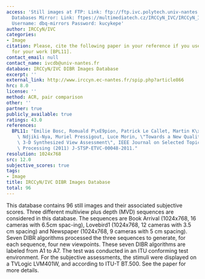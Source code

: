 ```yaml
---
access: 'Still images at FTP: Link: ftp://ftp.ivc.polytech.univ-nantes.fr/IRCCyN_IVC_DIBR_Images/  Qualinet
  Databases Mirror: Link: ftpes://multimediatech.cz/IRCCyN_IVC/IRCCyN_IVC_DIBR_Images
  Username: dbq-mirrors Password: kucykepe'
author: IRCCyN/IVC
categories:
- Image
citation: Please, cite the following paper in your reference if you use this database
  for your work [BPL11].
contact_email: null
contact_name: ivcdb@univ-nantes.fr
database: IRCCyN/IVC DIBR Images Database
excerpt: ''
external_link: http://www.irccyn.ec-nantes.fr/spip.php?article866
hrc: 8.0
license: ''
method: ACR, pair comparison
other: ''
partner: true
publicly_available: true
ratings: 43.0
references:
  BPL11: "Emilie Bosc, Romuald P\xE9pion, Patrick Le Callet, Martin K\xF6ppel, Patrick\
    \ Ndjiki-Nya, Muriel Pressigout, Luce Morin, \"Towards a New Quality Metric for\
    \ 3-D Synthesized View Assessment\", IEEE Journal on Selected Topics in Signal\
    \ Processing (2011) J-STSP-ETVC-00048-2011."
resolution: 1024x768
src: 12.0
subjective_scores: true
tags:
- Image
title: IRCCyN/IVC DIBR Images Database
total: 96
---
```


This database contains 96 still images and their associated subjective scores. Three different multiview plus depth (MVD) sequences are considered in this database. The sequences are Book Arrival (1024x768, 16 cameras with 6.5cm spac-ing), Lovebird1 (1024x768, 12 cameras with 3.5 cm spacing) and Newspaper (1024x768, 9 cameras with 5 cm spacing). Seven DIBR algorithms processed the three sequences to generate, for each sequence, four new viewpoints. These seven DIBR algorithms are labeled from A1 to A7. The test was conducted in an ITU conforming test environment. For the subjective assessments, the stimuli were displayed on a TVLogic LVM401W, and according to ITU-T BT.500. See the paper for more details.